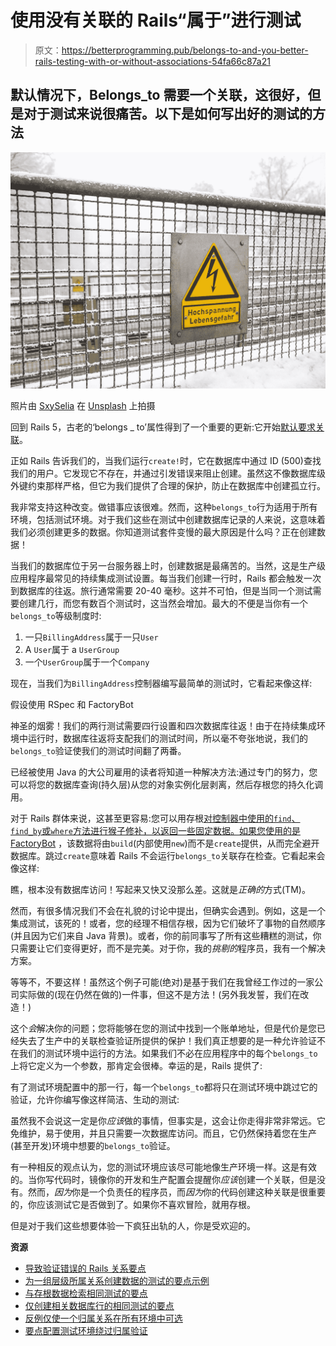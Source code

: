 # 使用没有关联的 Rails“属于”进行测试

> 原文：<https://betterprogramming.pub/belongs-to-and-you-better-rails-testing-with-or-without-associations-54fa66c87a21>

## 默认情况下，Belongs_to 需要一个关联，这很好，但是对于测试来说很痛苦。以下是如何写出好的测试的方法

![](img/e5328fe1fa551ec371094610e4f2fa7f.png)

照片由 [SxySelia](https://unsplash.com/@sxy_selia) 在 [Unsplash](https://unsplash.com/s/photos/shock) 上拍摄

回到 Rails 5，古老的‘belongs _ to’属性得到了一个重要的更新:它开始[默认要求关联](https://www.bigbinary.com/blog/rails-5-makes-belong-to-association-required-by-default)。

正如 Rails 告诉我们的，当我们运行`create!`时，它在数据库中通过 ID (500)查找我们的用户。它发现它不存在，并通过引发错误来阻止创建。虽然这不像数据库级外键约束那样严格，但它为我们提供了合理的保护，防止在数据库中创建孤立行。

我非常支持这种改变。做错事应该很难。然而，这种`belongs_to`行为适用于所有环境，包括测试环境。对于我们这些在测试中创建数据库记录的人来说，这意味着我们必须创建更多的数据。你知道测试套件变慢的最大原因是什么吗？正在创建数据！

当我们的数据库位于另一台服务器上时，创建数据是最痛苦的。当然，这是生产级应用程序最常见的持续集成测试设置。每当我们创建一行时，Rails 都会触发一次到数据库的往返。旅行通常需要 20-40 毫秒。这并不可怕，但是当同一个测试需要创建几行，而您有数百个测试时，这当然会增加。最大的不便是当你有一个`belongs_to`等级制度时:

1.  一只`BillingAddress`属于一只`User`
2.  A `User`属于 a `UserGroup`
3.  一个`UserGroup`属于一个`Company`

现在，当我们为`BillingAddress`控制器编写最简单的测试时，它看起来像这样:

假设使用 RSpec 和 FactoryBot

神圣的烟雾！我们的两行测试需要四行设置和四次数据库往返！由于在持续集成环境中运行时，数据库往返将支配我们的测试时间，所以毫不夸张地说，我们的`belongs_to`验证使我们的测试时间翻了两番。

已经被使用 Java 的大公司雇用的读者将知道一种解决方法:通过专门的努力，您可以将您的数据库查询(持久层)从您的对象实例化层剥离，然后存根您的持久化调用。

对于 Rails 群体来说，这甚至更容易:您可以用存根[对控制器中使用的`find`、`find_by`或`where`方法进行猴子修补，以返回一些固定数据。如果您使用的是](https://relishapp.com/rspec/rspec-mocks/v/2-99/docs/method-stubs) [FactoryBot](https://github.com/thoughtbot/factory_bot_rails) ，该数据将由`build`(内部使用`new`)而不是`create`提供，从而完全避开数据库。跳过`create`意味着 Rails 不会运行`belongs_to`关联存在检查。它看起来会像这样:

瞧，根本没有数据库访问！写起来又快又没那么差。这就是*正确的*方式(TM)。

然而，有很多情况我们不会在礼貌的讨论中提出，但确实会遇到。例如，这是一个集成测试，该死的！或者，您的经理不相信存根，因为它们破坏了事物的自然顺序(并且因为它们来自 Java 背景)。或者，你的前同事写了所有这些糟糕的测试，你只需要让它们变得更好，而不是完美。对于你，我的*挑剔的*程序员，我有一个解决方案。

等等不，不要这样！虽然这个例子可能(绝对)是基于我们在我曾经工作过的一家公司实际做的(现在仍然在做的)一件事，但这不是方法！(另外我发誓，我们在改造！)

这个*会*解决你的问题；您将能够在您的测试中找到一个账单地址，但是代价是您已经失去了生产中的关联检查验证所提供的保护！我们真正想要的是一种允许验证不在我们的测试环境中运行的方法。如果我们不必在应用程序中的每个`belongs_to`上将它定义为一个参数，那肯定会很棒。幸运的是，Rails 提供了:

有了测试环境配置中的那一行，每一个`belongs_to`都将只在测试环境中跳过它的验证，允许你编写像这样简洁、生动的测试:

虽然我不会说这一定是你*应该*做的事情，但事实是，这会让你走得非常非常远。它免维护，易于使用，并且只需要一次数据库访问。而且，它仍然保持着您在生产(甚至开发)环境中想要的`belongs_to`验证。

有一种相反的观点认为，您的测试环境应该尽可能地像生产环境一样。这是有效的。当你写代码时，镜像你的开发和生产配置会提醒你*应该*创建一个关联，但是没有。然而，*因为*你是一个负责任的程序员，而*因为*你的代码创建这种关联是很重要的，你应该测试它是否做到了。如果你不喜欢冒险，就用存根。

但是对于我们这些想要体验一下疯狂出轨的人，你是受欢迎的。

**资源**

*   [导致验证错误的 Rails 关系要点](https://gist.github.com/ManickYoj/ab2502e4c04756eb9cd91b99d2ab0809)
*   [为一组层级所属关系创建数据的测试的要点示例](https://gist.github.com/ManickYoj/273171df585d4e7f0b55e879d41a7ef0)
*   [与存根数据检索相同测试的要点](https://gist.github.com/ManickYoj/85787f93ae506f4c56f046239df69f7e)
*   [仅创建相关数据库行的相同测试的要点](https://gist.github.com/ManickYoj/89156c0fa8783ba2b325bf62352e0420)
*   [反例仅使一个归属关系在所有环境中可选](https://gist.github.com/ManickYoj/64e103c7f142f7a9608ded0860ae6f37)
*   [要点配置测试环境绕过归属验证](https://gist.github.com/ManickYoj/afd18f6d4bf1bf3159f2fde9125ddd2d)
